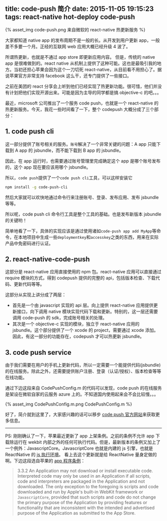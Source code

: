 title: code-push 简介
date: 2015-11-05 19:15:23
tags: react-native hot-deploy code-push
---

{% asset_img code-push.png 来自微软的 react-native 热更新服务 %}

大家都知道 native app 的发布周期不是一般的长。从开发到用户更新 app，一般差不多要一个月。正经的互联网 web 应用大概已经升级 4 波了。

所谓热更新，也就是不通过 app store 即更新应用内容。 但是，传统的 native app 是很难做到的。react native 从机制上提供了这种可能。这也是最吸引我的地方。当初还担心苹果会因为这个一刀切死 react-native，从目前看不用担心了。据说苹果官方非常支持 facebook 这么干，还专门提供了一些接口。

之前在美团的 react 分享会上听到他们已经实现了热更新功能。很可惜，他们并没有计划把他们实现开源出来。可能是因为主导的同学都是搞 objective-c 的吧。。。

最近，microsoft 公司推出了一个服务 code push，也就是一个 react-native 的热更新服务。今天，我花一些时间看了一下，整个 codepush 大概分成了三个部分：

## 1. code push cli

这一部分提供了账号相关的服务。`账号`解决了一个非常关键的问题：A app 只能下载到 A app 的 jsbundle，而不能下载到 B app 的 jsbundle。

因此，在 app 运行时，也需要通过账号管理里完成确定这个 app 是哪个账号发布的，这个 app 现在要应该用哪个 jsbundle。

所以，`code push`提供了一个`code push cli`工具，可以这样安装它

```sh
npm install -g code-push-cli
```

然后大家就可以欢快地通过命令行来注册账号、登录、发布应用、发布 jsbundle 等等。

所以呢，code push cli 命令行工具是整个工具的基础。也是发布新版本 jsbundle 的关键哟！

简单地看了一下，具体的实现应该是通过使用诸如```code-push app add MyApp```等命令，在本地项目中生成一些`deploymentkey`和`accesskey`之类的东西，用来在实际产品中免密码进行认证。


## 2. react-native-code-push

这部分是 react-native 应用直接使用的 npm 包。react-native 应用可以直接通过 require 模块的方式，得到 codepush 提供的完整的 api，包括版本检查、下载代码、更新代码等等。

这部分从实现上讲分成了两层：

+ 首先是一个由 javascript 实现的 api 层。向上提供 react-native 应用提供更新接口，向下调用 native 模块实现代码下载和更新。特别的，这一层还需要调用 code-push 的 sdk，完成账号相关的处理。
+ 其次是一个 objective-c 实现的模块，独立于 react-native 应用的 jsbundle。这个部分提供了一个 xcode 的 project，需要通过 xcode 添加。因此，有这一部分的功能存在，codepush 才可以热更新 jsbundle。

## 3. code push service

由于我们需要在用户的手机上更新代码，所以一定需要一个能提供代码(jsbundle)的在线服务。除此之外，还需要提供账户注册、登录（认证/授权）、版本检查等等在线功能。

通过下边这段来自 CodePushConfig.m 的代码可以发现，code push 的在线服务是架设在微软自家的云服务 azure 上的。不知道国内使用起来会不会比较慢。。。

{% asset_img CodePushConfig.m.png CodePushConfig.m %}

好了，简介就到这里了，大家感兴趣的话可以移步 [code push 官方网站](http://microsoft.github.io/code-push/index.html)来获取更多信息。

------------------

PS: 刚刚确认了一下，苹果最近更新了 app 上架条例。之前的条例不允许 app 下载除运行在 wekbit 内部之外的任何可执行代码。但是，最新版本的条例又加上了一个例外：JavascriptCore。JavascriptCore 也就是内建的 js 引擎，也就是 ReactNative 的 [js 执行环境](http://facebook.github.io/react-native/docs/javascript-environment.html#content)。 看上去这个更新就是给 ReactNative 量身定做的啊。下边这段选自苹果的 [app 程序条例](https://developer.apple.com/programs/ios/information/iOS_Program_Information_4_3_15.pdf)：

> 3.3.2 An Application may not download or install executable code. Interpreted
code may only be used in an Application if all scripts, code and interpreters are
packaged in the Application and not downloaded. The only exception to the
foregoing is scripts and code downloaded and run by Apple's built-in WebKit
framework or `JavascriptCore`, provided that such scripts and code do not change
the primary purpose of the Application by providing features or functionality that are
inconsistent with the intended and advertised purpose of the Application as
submitted to the App Store.
